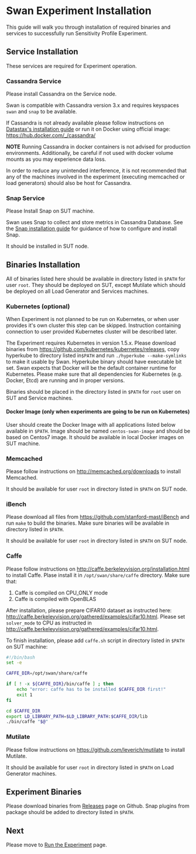 # Swan Experiment Installation
This guide will walk you through installation of required binaries and services to successfully run Sensitivity Profile Experiment.

## Service Installation
These services are required for Experiment operation. 

### Cassandra Service
Please install Cassandra on the Service node.

Swan is compatible with Cassandra version 3.x and requires keyspaces `swan` and `snap` to be available.

If Cassandra is not already available please follow instructions on [Datastax's installation guide](http://docs.datastax.com/en/cassandra/3.x/cassandra/cassandraAbout.html) or run it on Docker using official image: https://hub.docker.com/_/cassandra/

**NOTE** Running Cassandra in docker containers is not advised for production environments.
Additionally, be careful if not used with docker volume mounts as you may experience data loss.

In order to reduce any unintended interference, it is not recommended that any of the machines involved in the experiment (executing memcached or load generators) should also be host for Cassandra. 

### Snap Service
Please Install Snap on SUT machine.

Swan uses Snap to collect and store metrics in Cassandra Database. See the [Snap installation guide](https://github.com/intelsdi-x/snap#installation) for guidance of how to configure and install Snap.

It should be installed in SUT node. 

## Binaries Installation
All of binaries listed here should be available in directory listed in `$PATH` for user `root`. They should be deployed on SUT, except Mutilate which should be deployed on all Load Generator and Services machines.

### Kubernetes (optional)
When Experiment is not planned to be run on Kubernetes, or when user provides it's own cluster this step can be skipped. Instruction containing connection to user provided Kubernetes cluster will be described later.

The Experiment requires Kubernetes in version 1.5.x. 
Please download binaries from https://github.com/kubernetes/kubernetes/releases, copy hyperkube to directory listed in`$PATH` and run `./hyperkube --make-symlinks` to make it usable by Swan. Hyperkube binary should have executable bit set. Swan expects that Docker will be the default container runtime for Kubernetes. Please make sure that all dependencies for Kubernetes (e.g. Docker, Etcd) are running and in proper versions.

Binaries should be placed in the directory listed in `$PATH` for `root` user on SUT and Service machines.
 
#### Docker Image (only when experiments are going to be run on Kubernetes)
User should create the Docker Image with all applications listed below available in `$PATH`. Image should be named `centos-swan-image` and should be based on Centos7 image. It should be available in local Docker images on SUT machine.

### Memcached
Please follow instructions on http://memcached.org/downloads to install Memcached.

It should be available for user `root` in directory listed in `$PATH` on SUT node. 

### iBench
Please download all files from https://github.com/stanford-mast/iBench and run `make` to build the binaries. Make sure binaries will be available in directory listed in `$PATH`.

It should be available for user `root` in directory listed in `$PATH` on SUT node.

### Caffe
Please follow instructions on http://caffe.berkeleyvision.org/installation.html to install Caffe. Plase install it in `/opt/swan/share/caffe` directory.
Make sure that:
1. Caffe is compiled on CPU_ONLY mode
1. Caffe is compiled with OpenBLAS

After installation, please prepare CIFAR10 dataset as instructed here: http://caffe.berkeleyvision.org/gathered/examples/cifar10.html.
Please set `solver_mode` to CPU as instructed in http://caffe.berkeleyvision.org/gathered/examples/cifar10.html.

To finish installation, please add `caffe.sh` script in directory listed in `$PATH` on SUT machine:

```bash
#!/bin/bash
set -e

CAFFE_DIR=/opt/swan/share/caffe

if [ ! -x ${CAFFE_DIR}/bin/caffe ] ; then
    echo "error: caffe has to be installed $CAFFE_DIR first!"
    exit 1
fi

cd $CAFFE_DIR
export LD_LIBRARY_PATH=$LD_LIBRARY_PATH:$CAFFE_DIR/lib
./bin/caffe "$@"
```

### Mutilate
Please follow instructions on https://github.com/leverich/mutilate to install Mutilate.

It should be available for user `root` in directory listed in `$PATH` on Load Generator machines.

## Experiment Binaries

Please download binaries from [Releases](https://github.com/intelsdi-x/swan/releases) page on Github. Snap plugins from package should be added to directory listed in `$PATH`.

## Next
Please move to [Run the Experiment](run_experiment.md) page.
